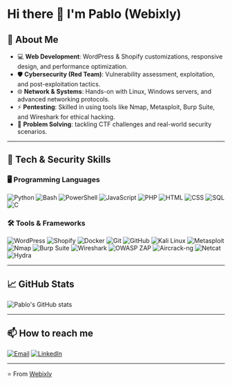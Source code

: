 # Hi there 👋 I'm Pablo (Webixly)

## 🚀 About Me

- 💻 **Web Development**: WordPress & Shopify customizations, responsive design, and performance optimization.  
- 🛡️ **Cybersecurity (Red Team)**: Vulnerability assessment, exploitation, and post-exploitation tactics.  
- 🌐 **Network & Systems**: Hands-on with Linux, Windows servers, and advanced networking protocols.  
- ⚡ **Pentesting**: Skilled in using tools like Nmap, Metasploit, Burp Suite, and Wireshark for ethical hacking.  
- 🧩 **Problem Solving**: tackling CTF challenges and real-world security scenarios.  

---

## 🔧 Tech & Security Skills

### 🖥️ Programming Languages
![Python](https://img.shields.io/badge/Python-3776AB?logo=python&logoColor=white)
![Bash](https://img.shields.io/badge/Bash-4EAA25?logo=gnubash&logoColor=white)
![PowerShell](https://img.shields.io/badge/PowerShell-5391FE?logo=powershell&logoColor=white)
![JavaScript](https://img.shields.io/badge/JavaScript-F7DF1E?logo=javascript&logoColor=black)
![PHP](https://img.shields.io/badge/PHP-777BB4?logo=php&logoColor=white)
![HTML](https://img.shields.io/badge/HTML5-E34F26?logo=html5&logoColor=white)
![CSS](https://img.shields.io/badge/CSS3-1572B6?logo=css3&logoColor=white)
![SQL](https://img.shields.io/badge/SQL-003B57?logo=sqlite&logoColor=white)
![C](https://img.shields.io/badge/C-00599C?logo=c&logoColor=white)

### 🛠️ Tools & Frameworks
![WordPress](https://img.shields.io/badge/WordPress-21759B?logo=wordpress&logoColor=white)
![Shopify](https://img.shields.io/badge/Shopify-7AB55C?logo=shopify&logoColor=white)
![Docker](https://img.shields.io/badge/Docker-2496ED?logo=docker&logoColor=white)
![Git](https://img.shields.io/badge/Git-F05032?logo=git&logoColor=white)
![GitHub](https://img.shields.io/badge/GitHub-181717?logo=github&logoColor=white)
![Kali Linux](https://img.shields.io/badge/Kali_Linux-557C94?logo=kalilinux&logoColor=white)
![Metasploit](https://img.shields.io/badge/Metasploit-0088CC?logo=metasploit&logoColor=white)
![Nmap](https://img.shields.io/badge/Nmap-004C99?logo=nmap&logoColor=white)
![Burp Suite](https://img.shields.io/badge/Burp_Suite-FF6633?logo=burpsuite&logoColor=white)
![Wireshark](https://img.shields.io/badge/Wireshark-1679A7?logo=wireshark&logoColor=white)
![OWASP ZAP](https://img.shields.io/badge/OWASP_ZAP-231F20?logo=owasp&logoColor=white)
![Aircrack-ng](https://img.shields.io/badge/Aircrack--ng-FF6600?logo=aircrack-ng&logoColor=white)
![Netcat](https://img.shields.io/badge/Netcat-003366?logo=gnu&logoColor=white)
![Hydra](https://img.shields.io/badge/Hydra-990000?logo=linux&logoColor=white)

---

## 📈 GitHub Stats
![Pablo's GitHub stats](https://github-readme-stats.vercel.app/api?username=webixly&show_icons=true&theme=radical)

---

## 📫 How to reach me
[![Email](https://img.shields.io/badge/Email-webiixly%40gmail.com-red?logo=gmail&logoColor=white)](mailto:webiixly@gmail.com)
[![LinkedIn](https://img.shields.io/badge/LinkedIn-Connect-blue?logo=linkedin)](https://linkedin.com/in/yourprofile)


---

⭐️ From [Webixly](https://github.com/webixly)
